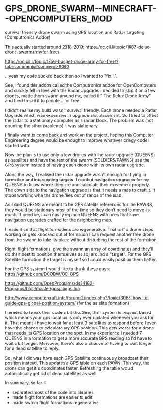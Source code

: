 # GPS_DRONE_SWARM--MINECRAFT--OPENCOMPUTERS_MOD
survival friendly drone swarm using GPS location and Radar targeting (Computronics Addon)


This actually started around 2018-2019:
https://oc.cil.li/topic/1687-delux-drone-swarmarmyfor-free/

https://oc.cil.li/topic/1856-budget-drone-army-for-free/?tab=comments#comment-8680

...yeah my code sucked back then so I wanted to "fix it".

See, I found this addon called the Computronics addon for OpenComputers and quickly fell in love with the Radar Upgrade. I decided to slap it on a few drones, made them swarm around me, called it " The Delux Drone Army" and tried to sell it to people... for free.

I didn't realise my build wasn't survival friendly. Each drone needed a Radar Upgrade which was expensive in upgrade slot placement. So I tried to offset the radar to a stationary computer as a radar block. The problem was (not counting the other problems) it was stationary.

I finally want to come back and work on the project, hoping this Computer Engineering degree would be enough to improve whatever cringy code I started with.

Now the plan is to use only a few drones with the radar upgrade (QUEENS) as satellites and have the rest of the swarm (SOLDIERS/PAWNS) use the GPS system instead of having each drone with its own radar upgrade.

Along the way, I realised the radar upgrade wasn't enough for flying in formation and intercepting targets. I needed navigation upgrades for my QUEENS to know where they are and calculate their movement properly. The down side to the navigation upgrade is that it needs a map to craft it. It stops working whe the drone flies out of range of the map.

As I said QUEENS are meant to be GPS satelite references for the PAWNS, they would be stationary most of the time so they don't need to move as much. If need be, I can easily replace QUEENS with ones that have navigation upgrades crafted for the neighboring map.

I made it so that flight formations are regenerative. That is if a drone stops working or gets knocked out of formation I can request another free drone from the swarm to take its place without disturbing the rest of the formation.

Right, flight formations. give the swarm an array of coordinates and they'll do their best to position themselves as so, around a "target". For the GPS Satellite formation the target is myself so I could easily position them better.

For the GPS system I would like to thank these guys:
https://github.com/DOOBW/OC-GPS

https://github.com/OpenPrograms/ds84182-Programs/blob/master/gps/libgps.lua

http://www.computercraft.info/forums2/index.php?/topic/3088-how-to-guide-gps-global-position-system/ (for the satelite formation)

I needed to tweak their code a bit tho. See, their system is request based which means your gps location is only ever updated whenever you ask for it. That means I have to wait for at least 3 satellites to respond before I even have the chance to calculate my GPS position. This gets worse for a drone that needs its GPS location on the spot. In my experience I needed 7 QUEENS in a formation to get a more accurate GPS reading so I'd have to wait a bit longer. Moreover, there's also a chance of having to wait longer for a dead satellite to reply.

So, what I did was have each GPS Satellite continuously broadcast their position instead. This updates a GPS table on each PAWN. This way, the drone can get it's coordinates faster. Refreshing the table would automatically get rid of dead satellites as well. 


In summary, so far I:
+ separated most of the code into libraries
+ made flight formations are easier to edit
+ made swarm flight formations regenerative

